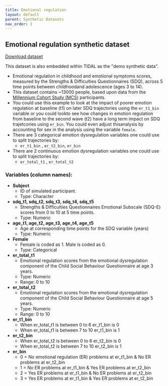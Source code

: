 ```yaml
---
title: Emotional regulation
layout: default
parent: Synthetic Datasets
nav_order: 1
---
```


<div class="container">
    <h2 class="heading">Emotional regulation synthetic dataset</h2>
    <a href="/assets/synthetic_data/emot_reg_simulated.csv" class="btn btn-blue">Download dataset</a>
</div>

This dataset is also embedded within TIDAL as the "demo synthetic data".

 * Emotional regulation in childhood and emotional symptoms scores, measured by the Strengths & Difficulties Questionnaires (SDQ),  across 5 time points between childhoodand adolescence (ages 3 to 14).
 * This dataset contains ~13000 people, based upon data from the [Millennium Cohort Study (MCS)](https://cls.ucl.ac.uk/cls-studies/millennium-cohort-study/) participants.
 * You could use this example to look at the impact of poorer emotion regulation at baseline (t1) on later SDQ trajectories using the `er_t1_bin` variable or you could lookto see how changes in emotion regulation from baseline to the second wave (t2) have a long term impact on SDQ trajetcories using `er_bin`. You could even adjust thisanalysis by accounting for sex in the analysis using the variable `female`.
 * There are 3 categorical emotion dysregulation variables one could use to split trajectories by: 
    *  `er_t1_bin` , `er_t2_bin`, `er_bin`
 * There are 2 continuous emotion dysregulation variables one could use to split trajectories by: 
    *  `er_total_t1` , `er_total_t2`

### Variables (column names):
  * **Subject**
     * ID of simulated participant. 
     * Type: Character 
  * **sdq_t1, sdq_t2, sdq_t3, sdq_t4, sdq_t5**
     * Strengths & Difficulties Questionnaires Emotional Subscale (SDQ-E) scores from 0 to 10 at 5 time points. 
     * Type: Numeric
  * **age_t1, age_t2, age_t3, age_t4, age_t5**
     * Age at corresponding time points for the SDQ variable (years)
     * Type: Numeric
  * **Female**
    * Female is coded as 1. Male is coded as 0. 
    * Type: Categorical
  * **er_total_t1**
    * Emotional regulation scores from the emotional dysregulation component of the Child Social Behaviour Questionnaire at age 3 years.
    * Type: Numeric
    * Range: 0 to 10
  * **er_total_t2**
     * Emotional regulation scores from the emotional dysregulation component of the Child Social Behaviour Questionnaire at age 5 years.
    * Type: Numeric
    * Range: 0 to 10
  * **er_t1_bin**
    * When er_total_t1 is between 0 to 6 er_t1_bin is 0
    * When er_total_t1 is between 7 to 10 er_t1_bin is 1
  * **er_t2_bin**
    * When er_total_t2 is between 0 to 6 er_t2_bin is 0
    * When er_total_t2 is between 7 to 10 er_t2_bin is 1
  * **er_bin**
    * 0 = No emotional regulation (ER) problems at er_t1_bin & No ER problems at er_t2_bin
    * 1 = No ER problems at er_t1_bin & Yes ER problems at er_t2_bin
    * 2 = Yes ER problems at er_t1_bin & No ER problems at er_t2_bin 
    * 3 = Yes ER problems at er_t1_bin & Yes ER problems at er_t2_bin